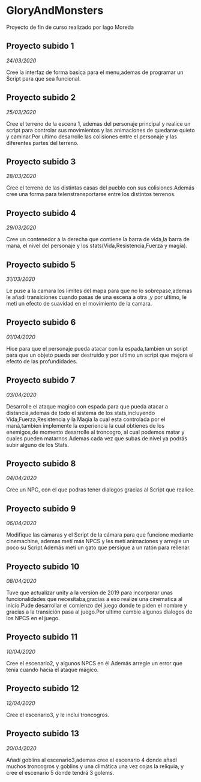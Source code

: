 # GloryAndMonsters
Proyecto de fin de curso realizado por Iago Moreda

## Proyecto subido 1 
*24/03/2020*

Cree la interfaz de forma basica para el menu,ademas de programar un Script para que sea funcional.

## Proyecto subido 2
*25/03/2020*

Cree el terreno de la escena 1, ademas del personaje principal y realice un script  para controlar sus movimientos y las animaciones de quedarse quieto y caminar.Por ultimo desarrolle las colisiones entre el personaje y las diferentes partes del terreno.

## Proyecto subido 3
*28/03/2020*

Cree el terreno de las distintas casas del pueblo con sus colisiones.Además cree una forma para telenstransportarse entre los distintos terrenos.

## Proyecto subido 4
*29/03/2020*

Cree un contenedor a la derecha que contiene la barra de vida,la barra de mana, el nivel del personaje y los stats(Vida,Resistencia,Fuerza y magia).

## Proyecto subido 5
*31/03/2020*

Le puse a la camara los limites del mapa para que no lo sobrepase,ademas le añadi transiciones cuando pasas de una escena a otra ,y por ultimo, le meti un efecto de suavidad en el movimiento de la camara. 

## Proyecto subido 6
*01/04/2020*

Hice para que el personaje pueda atacar con la espada,tambien un script para que un objeto pueda ser destruido y por ultimo un script que mejora el efecto de las profundidades.

## Proyecto subido 7
*03/04/2020*

Desarrolle el ataque magico con espada para que pueda atacar a distancia,ademas de todo el sistema de los stats,incluyendo Vida,Fuerza,Resistencia y la Magia la cual esta controlada por el maná,tambien implemente la experiencia la cual obtienes de los enemigos,de momento desarrolle al troncogro, al cual podemos matar y cuales pueden matarnos.Ademas cada vez que subas de nivel ya podrás subir alguno de los Stats.

## Proyecto subido 8
*04/04/2020*

Cree un NPC, con el que podras tener dialogos gracias al Script que realice.

## Proyecto subido 9
*06/04/2020*

Modifique las cámaras y el Script de la cámara para que funcione mediante cinemachine, ademas metí más NPCS y les metí animaciones y arregle un poco su Script.Además metí un gato que persigue a un ratón para rellenar.

## Proyecto subido 10
*08/04/2020*

Tuve que actualizar unity a la versión de 2019 para incorporar unas funcionalidades que necesitaba,gracias a eso realize una cinematica al inicio.Pude desarrollar el comienzo del juego donde te piden el nombre y gracias a la transición pasa al juego.Por ultimo cambie algunos dialogos de los NPCS en el juego.

## Proyecto subido 11
*10/04/2020*

Cree el escenario2, y algunos NPCS en él.Además arregle un error que tenia cuando hacia el ataque mágico.

## Proyecto subido 12
*12/04/2020*

Cree el escenario3, y le incluí troncogros.

## Proyecto subido 13
*20/04/2020*

Añadí goblins al escenario3,ademas cree el escenario 4 donde añadí muchos troncogros y goblins y una climática una vez cojas la reliquia, y cree el escenario 5 donde tendrá 3 golems.